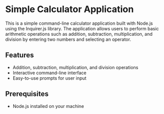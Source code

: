 # Simple Calculator Application

This is a simple command-line calculator application built with Node.js using the Inquirer.js library. The application allows users to perform basic arithmetic operations such as addition, subtraction, multiplication, and division by entering two numbers and selecting an operator.

## Features

- Addition, subtraction, multiplication, and division operations
- Interactive command-line interface
- Easy-to-use prompts for user input

## Prerequisites

- Node.js installed on your machine
